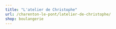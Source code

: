 ```yaml
---
title: "L'atelier de Christophe"
url: /charenton-le-pont/latelier-de-christophe/
shop: boulangerie
---
```

